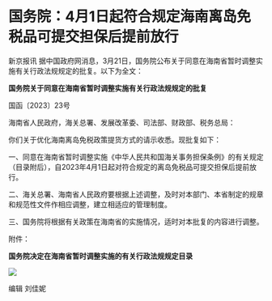 # 国务院：4月1日起符合规定海南离岛免税品可提交担保后提前放行

新京报讯 据中国政府网消息，3月21日，国务院公布关于同意在海南省暂时调整实施有关行政法规规定的批复。以下为全文：

**国务院关于同意在海南省暂时调整实施有关行政法规规定的批复**

国函〔2023〕23号

海南省人民政府，海关总署、发展改革委、司法部、财政部、税务总局：

你们关于优化海南离岛免税政策提货方式的请示收悉。现批复如下：

一、同意在海南省暂时调整实施《中华人民共和国海关事务担保条例》的有关规定（目录附后），自2023年4月1日起对符合规定的离岛免税品可提交担保后提前放行。

二、海关总署、海南省人民政府要根据上述调整，及时对本部门、本省制定的规章和规范性文件作相应调整，建立相适应的管理制度。

三、国务院将根据有关政策在海南省的实施情况，适时对本批复的内容进行调整。

附件：

**国务院决定在海南省暂时调整实施的有关行政法规规定目录**

![](https://inews.gtimg.com/news_bt/OZ9X32nCmI2gy5peOfV12FPV9z1YVyu_YKtmrZ3gzbffMAA/1000)

编辑 刘佳妮

